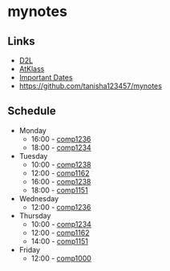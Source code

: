 # mynotes
## Links
- [D2L](https://learn.georgebrown.ca)
- [AtKlass](https://app.atklass.com)
- [Important Dates](https://www.georgebrown.ca/current-students/important-dates?term=27246&category=131)
- https://github.com/tanisha123457/mynotes
## Schedule
- Monday
  * 16:00 - [comp1236](https://learn.georgebrown.ca/d2l/home/337951)
  * 18:00 - [comp1234](https://learn.georgebrown.ca/d2l/home/342901)
- Tuesday
  * 10:00 - [comp1238](https://learn.georgebrown.ca/d2l/home/334969)
  * 12:00 - [comp1162](https://learn.georgebrown.ca/d2l/home/319795)
  * 16:00 - [comp1238](https://learn.georgebrown.ca/d2l/home/334969)
  * 18:00 - [comp1151](https://learn.georgebrown.ca/d2l/home/335101)
- Wednesday
  * 12:00 - [comp1236](https://learn.georgebrown.ca/d2l/home/337951)
- Thursday
  * 10:00 - [comp1234](https://learn.georgebrown.ca/d2l/home/342901)
  * 12:00 - [comp1162](https://learn.georgebrown.ca/d2l/home/319795)
  * 14:00 - [comp1151](https://learn.georgebrown.ca/d2l/home/335101)
- Friday
  * 12:00 - [comp1000](https://learn.georgebrow.ca/d2l/home/315722)

